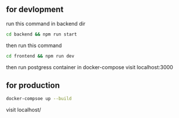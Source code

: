 ## for devlopment
run this command in backend dir
```bash
cd backend && npm run start
```
then run this command
```bash
cd frontend && npm run dev
```
then run postgress container in docker-compose
visit localhost:3000
## for production 
```bash
docker-compsoe up --build
```
visit localhost/
